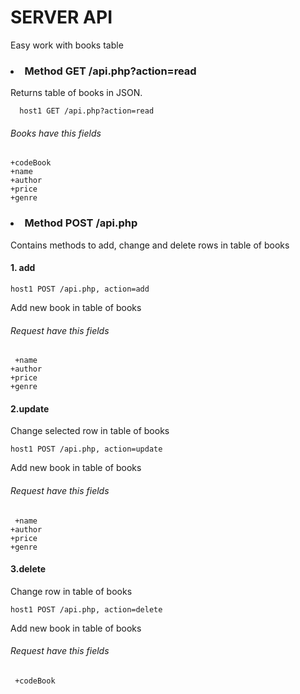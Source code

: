 SERVER API
============
Easy work with books table
### <li>Method GET /api.php?action=read
  Returns table of books in JSON.
````
  host1 GET /api.php?action=read
````
  ###### Books have this fields
  ````
  +codeBook
  +name
  +author
  +price
  +genre
  ````
### <li>Method POST /api.php
  Contains methods to add, change and delete rows in table of books
  #### 1. add
  ````
  host1 POST /api.php, action=add
  ````
  Add new book in table of books
  ###### Request have this fields
  ````
   +name
  +author
  +price
  +genre
  ````
  #### 2.update
  Change selected row in table of books
  ````
  host1 POST /api.php, action=update
  ````
  Add new book in table of books
  ###### Request have this fields
  ````
   +name
  +author
  +price
  +genre
  ````
  #### 3.delete
  Change row in table of books
  ````
  host1 POST /api.php, action=delete
  ````
  Add new book in table of books
  ###### Request have this fields
  ````
   +codeBook
  ````
  
